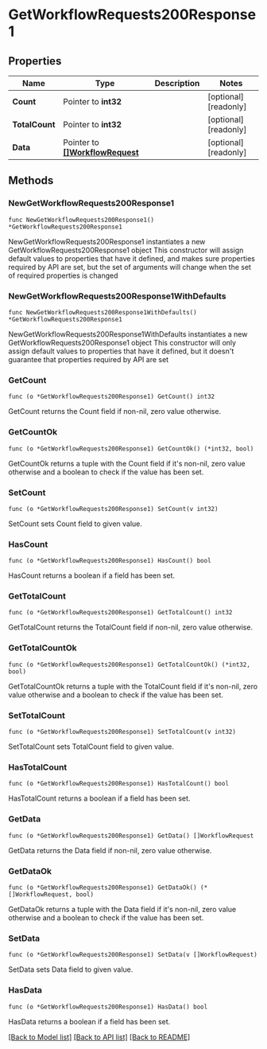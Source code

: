 # GetWorkflowRequests200Response1

## Properties

Name | Type | Description | Notes
------------ | ------------- | ------------- | -------------
**Count** | Pointer to **int32** |  | [optional] [readonly] 
**TotalCount** | Pointer to **int32** |  | [optional] [readonly] 
**Data** | Pointer to [**[]WorkflowRequest**](WorkflowRequest.md) |  | [optional] [readonly] 

## Methods

### NewGetWorkflowRequests200Response1

`func NewGetWorkflowRequests200Response1() *GetWorkflowRequests200Response1`

NewGetWorkflowRequests200Response1 instantiates a new GetWorkflowRequests200Response1 object
This constructor will assign default values to properties that have it defined,
and makes sure properties required by API are set, but the set of arguments
will change when the set of required properties is changed

### NewGetWorkflowRequests200Response1WithDefaults

`func NewGetWorkflowRequests200Response1WithDefaults() *GetWorkflowRequests200Response1`

NewGetWorkflowRequests200Response1WithDefaults instantiates a new GetWorkflowRequests200Response1 object
This constructor will only assign default values to properties that have it defined,
but it doesn't guarantee that properties required by API are set

### GetCount

`func (o *GetWorkflowRequests200Response1) GetCount() int32`

GetCount returns the Count field if non-nil, zero value otherwise.

### GetCountOk

`func (o *GetWorkflowRequests200Response1) GetCountOk() (*int32, bool)`

GetCountOk returns a tuple with the Count field if it's non-nil, zero value otherwise
and a boolean to check if the value has been set.

### SetCount

`func (o *GetWorkflowRequests200Response1) SetCount(v int32)`

SetCount sets Count field to given value.

### HasCount

`func (o *GetWorkflowRequests200Response1) HasCount() bool`

HasCount returns a boolean if a field has been set.

### GetTotalCount

`func (o *GetWorkflowRequests200Response1) GetTotalCount() int32`

GetTotalCount returns the TotalCount field if non-nil, zero value otherwise.

### GetTotalCountOk

`func (o *GetWorkflowRequests200Response1) GetTotalCountOk() (*int32, bool)`

GetTotalCountOk returns a tuple with the TotalCount field if it's non-nil, zero value otherwise
and a boolean to check if the value has been set.

### SetTotalCount

`func (o *GetWorkflowRequests200Response1) SetTotalCount(v int32)`

SetTotalCount sets TotalCount field to given value.

### HasTotalCount

`func (o *GetWorkflowRequests200Response1) HasTotalCount() bool`

HasTotalCount returns a boolean if a field has been set.

### GetData

`func (o *GetWorkflowRequests200Response1) GetData() []WorkflowRequest`

GetData returns the Data field if non-nil, zero value otherwise.

### GetDataOk

`func (o *GetWorkflowRequests200Response1) GetDataOk() (*[]WorkflowRequest, bool)`

GetDataOk returns a tuple with the Data field if it's non-nil, zero value otherwise
and a boolean to check if the value has been set.

### SetData

`func (o *GetWorkflowRequests200Response1) SetData(v []WorkflowRequest)`

SetData sets Data field to given value.

### HasData

`func (o *GetWorkflowRequests200Response1) HasData() bool`

HasData returns a boolean if a field has been set.


[[Back to Model list]](../README.md#documentation-for-models) [[Back to API list]](../README.md#documentation-for-api-endpoints) [[Back to README]](../README.md)


